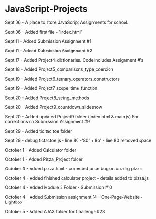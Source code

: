 # JavaScript-Projects

Sept 06 - A place to store JavaScript Assignments for school.

Sept 06 - Added first file - 'index.html'

Sept 11 - Added Submission Assignment #1

Sept 11 - Added Submission Assignment #2

Sept 17 - Added Project4_dictionaries. Code includes Assignment #'s

Sept 18 - Added Project5_comparisons_type_coercion

Sept 19 - Added Project6_ternary_operators_constructors

Sept 19 - Added Project7_scope_time_function

Sept 20 - Added Project8_string_methods

Sept 20 - Added Project9_countdown_slideshow

Sept 20 - Added updated Project9 folder (index.html & main.js) For corrections on Submission Assignment #9

Sept 29 - Added tic tac toe folder

Sept 29 - debug tictactoe.js - line 80 -'80' +'8o' 
        - line 80 removed space

October 1 - Added Calculator folder

October 1 - Added Pizza_Project folder

October 3 - Added pizza.html - corrected price bug on xtra lrg pizza

October 4 - Added finished calculator project - details added to pizza.js

October 4 - Added Module 3 Folder - Submission #10

October 4 - Added Submission assignment 14 - One-Page-Website - Lightbox

October 5 - Added AJAX folder for Challenge #23
